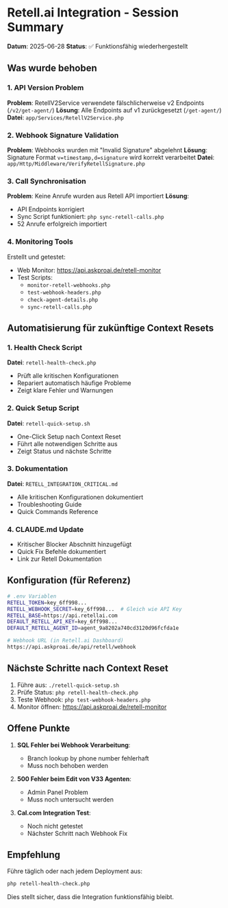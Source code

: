 # Retell.ai Integration - Session Summary
**Datum**: 2025-06-28
**Status**: ✅ Funktionsfähig wiederhergestellt

## Was wurde behoben

### 1. API Version Problem
**Problem**: RetellV2Service verwendete fälschlicherweise v2 Endpoints (`/v2/get-agent/`)
**Lösung**: Alle Endpoints auf v1 zurückgesetzt (`/get-agent/`)
**Datei**: `app/Services/RetellV2Service.php`

### 2. Webhook Signature Validation
**Problem**: Webhooks wurden mit "Invalid Signature" abgelehnt
**Lösung**: Signature Format `v=timestamp,d=signature` wird korrekt verarbeitet
**Datei**: `app/Http/Middleware/VerifyRetellSignature.php`

### 3. Call Synchronisation
**Problem**: Keine Anrufe wurden aus Retell API importiert
**Lösung**: 
- API Endpoints korrigiert
- Sync Script funktioniert: `php sync-retell-calls.php`
- 52 Anrufe erfolgreich importiert

### 4. Monitoring Tools
Erstellt und getestet:
- Web Monitor: https://api.askproai.de/retell-monitor
- Test Scripts:
  - `monitor-retell-webhooks.php`
  - `test-webhook-headers.php`
  - `check-agent-details.php`
  - `sync-retell-calls.php`

## Automatisierung für zukünftige Context Resets

### 1. Health Check Script
**Datei**: `retell-health-check.php`
- Prüft alle kritischen Konfigurationen
- Repariert automatisch häufige Probleme
- Zeigt klare Fehler und Warnungen

### 2. Quick Setup Script
**Datei**: `retell-quick-setup.sh`
- One-Click Setup nach Context Reset
- Führt alle notwendigen Schritte aus
- Zeigt Status und nächste Schritte

### 3. Dokumentation
**Datei**: `RETELL_INTEGRATION_CRITICAL.md`
- Alle kritischen Konfigurationen dokumentiert
- Troubleshooting Guide
- Quick Commands Reference

### 4. CLAUDE.md Update
- Kritischer Blocker Abschnitt hinzugefügt
- Quick Fix Befehle dokumentiert
- Link zur Retell Dokumentation

## Konfiguration (für Referenz)

```bash
# .env Variablen
RETELL_TOKEN=key_6ff998...
RETELL_WEBHOOK_SECRET=key_6ff998...  # Gleich wie API Key
RETELL_BASE=https://api.retellai.com
DEFAULT_RETELL_API_KEY=key_6ff998...
DEFAULT_RETELL_AGENT_ID=agent_9a8202a740cd3120d96fcfda1e

# Webhook URL (in Retell.ai Dashboard)
https://api.askproai.de/api/retell/webhook
```

## Nächste Schritte nach Context Reset

1. Führe aus: `./retell-quick-setup.sh`
2. Prüfe Status: `php retell-health-check.php`
3. Teste Webhook: `php test-webhook-headers.php`
4. Monitor öffnen: https://api.askproai.de/retell-monitor

## Offene Punkte

1. **SQL Fehler bei Webhook Verarbeitung**: 
   - Branch lookup by phone number fehlerhaft
   - Muss noch behoben werden

2. **500 Fehler beim Edit von V33 Agenten**:
   - Admin Panel Problem
   - Muss noch untersucht werden

3. **Cal.com Integration Test**:
   - Noch nicht getestet
   - Nächster Schritt nach Webhook Fix

## Empfehlung

Führe täglich oder nach jedem Deployment aus:
```bash
php retell-health-check.php
```

Dies stellt sicher, dass die Integration funktionsfähig bleibt.